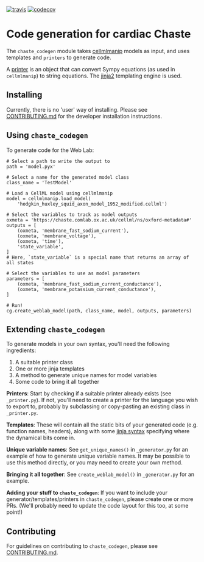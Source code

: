 [![travis](https://travis-ci.com/ModellingWebLab/chaste-codegen.svg?branch=master)](https://travis-ci.com/ModellingWebLab/chaste-codegen)
[![codecov](https://codecov.io/gh/ModellingWebLab/chaste-codegen/branch/master/graph/badge.svg)](https://codecov.io/gh/ModellingWebLab/chaste-codegen)

# Code generation for cardiac Chaste

The `chaste_codegen` module takes [cellmlmanip](https://github.com/ModellingWebLab/cellmlmanip) models as input, and uses templates and `printers` to generate code.

A [printer](https://docs.sympy.org/latest/tutorial/printing.html) is an object that can convert Sympy equations (as used in `cellmlmanip`) to string equations.
The [jinja2](http://jinja.pocoo.org/) templating engine is used.


## Installing 

Currently, there is no 'user' way of installing.
Please see [CONTRIBUTING.md](CONTRIBUTING.md) for the developer installation instructions.

## Using `chaste_codegen`

To generate code for the Web Lab:

```
# Select a path to write the output to
path = 'model.pyx'

# Select a name for the generated model class
class_name = 'TestModel'

# Load a CellML model using cellmlmanip
model = cellmlmanip.load_model(
    'hodgkin_huxley_squid_axon_model_1952_modified.cellml')

# Select the variables to track as model outputs
oxmeta = 'https://chaste.comlab.ox.ac.uk/cellml/ns/oxford-metadata#'
outputs = [
    (oxmeta, 'membrane_fast_sodium_current'),
    (oxmeta, 'membrane_voltage'),
    (oxmeta, 'time'),
    'state_variable',
]
# Here, `state_variable` is a special name that returns an array of all states

# Select the variables to use as model parameters
parameters = [
    (oxmeta, 'membrane_fast_sodium_current_conductance'),
    (oxmeta, 'membrane_potassium_current_conductance'),
]

# Run!
cg.create_weblab_model(path, class_name, model, outputs, parameters)
```

## Extending `chaste_codegen`

To generate models in your own syntax, you'll need the following ingredients:

1. A suitable printer class
2. One or more jinja templates
3. A method to generate unique names for model variables
4. Some code to bring it all together

**Printers**: Start by checking if a suitable printer already exists (see `_printer.py`).
If not, you'll need to create a printer for the language you wish to export to, probably by subclassing or copy-pasting an existing class in `_printer.py`.

**Templates**: These will contain all the static bits of your generated code (e.g. function names, headers), along with some [jinja syntax](http://jinja.pocoo.org/docs/2.10/templates/) specifying where the dynamical bits come in.

**Unique variable names**: See `get_unique_names()` in `_generator.py` for an example of how to generate unique variable names.
It may be possible to use this method directly, or you may need to create your own method.

**Bringing it all together**: See `create_weblab_model()` in `_generator.py` for an example.

**Adding your stuff to `chaste_codegen`**: If you want to include your generator/templates/printers in `chaste_codegen`, please create one or more PRs.
(We'll probably need to update the code layout for this too, at some point!)


## Contributing

For guidelines on contributing to `chaste_codegen`, please see [CONTRIBUTING.md](CONTRIBUTING.md).
